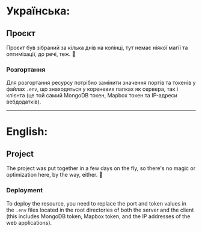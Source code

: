 # Українська:

## Проєкт

Проєкт був зібраний за кілька днів на колінці, тут немає ніякої магії та оптимізації, до речі, теж. 🙂

### Розгортання

Для розгортання ресурсу потрібно замінити значення портів та токенів у файлах `.env`, що знаходяться у кореневих папках як сервера, так і клієнта (це той самий MongoDB токен, Mapbox токен та IP-адреси вебдодатків).

---

# English:

## Project

The project was put together in a few days on the fly, so there's no magic or optimization here, by the way, either. 🙂

### Deployment

To deploy the resource, you need to replace the port and token values in the `.env` files located in the root directories of both the server and the client (this includes MongoDB token, Mapbox token, and the IP addresses of the web applications).
